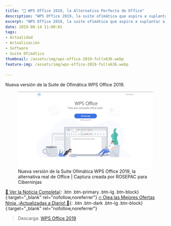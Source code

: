 ```yaml
---
title: "📰 WPS Office 2019, la Alternativa Perfecta de Office"
description: "WPS Office 2019, la suite ofimática que aspira a suplantar a Microsoft Office"
excerpt: "WPS Office 2019, la suite ofimática que aspira a suplantar a Microsoft Office"
date: 2019-08-14 11:00:01
tags:
- Actualidad
- Actualización
- Software
- Suite Ofimática
thumbnail: /assets/img/wps-office-2019-fullx636.webp
feature-img: /assets/img/wps-office-2019-fullx636.webp

---
```


Nueva versión de la Suite de Ofimática WPS Office 2019.

<figure>
    <a href="/assets/img/wps-office-2019-full.webp" class="image-popup"><img src="/assets/img/wps-office-2019-fullx636.webp"></a>
    <figcaption>Nueva versión de la Suite Ofimática WPS Office 2019, la alternativa real de Office | Captura creada por ROSEPAC para Ciberninjas</figcaption>
</figure>

[📰 Ver la Noticia Completa](https://blog.desdelinux.net/wps-office-2019-excelente-moderna-alternativa-libreoffice/){: .btn .btn-primary .btn-lg .btn-block}{:target="_blank" rel="nofollow,noreferrer"}
[🔥 Ojea las Mejores Ofertas Ninja, ¡Actualizadas a Diario! 🎁](https://www.amazon.es/shop/cibercursos){: .btn .btn-dark .btn-lg .btn-block}{:target="_blank" rel="nofollow,noreferrer"}

> Descarga: [WPS Office 2019](https://www.wps.com/es-MX/download/ "Descarga de la nueva versión de la Suite Ofimática WPS Office 2019, la única alternativa real de Office: Ciberninjas")
